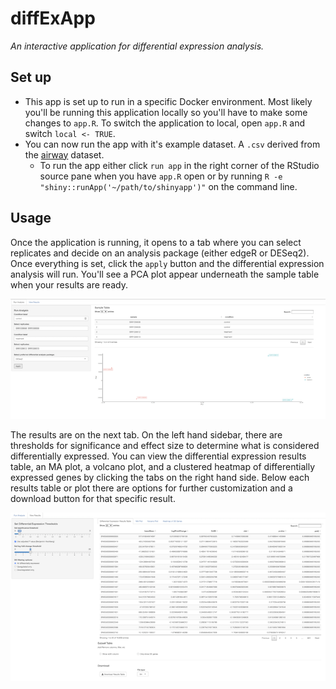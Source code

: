 # diffExApp

_An interactive application for differential expression analysis._

## Set up

- This app is set up to run in a specific Docker environment. Most likely you'll be running this application locally so you'll have to make some changes to `app.R`. To switch the application to local, open `app.R` and switch `local <- TRUE`.
- You can now run the app with it's example dataset. A `.csv` derived from the [airway](https://bioconductor.org/packages/release/data/experiment/html/airway.html) dataset.
    - To run the app either click `run app` in the right corner of the RStudio source pane when you have `app.R` open or by running `R -e "shiny::runApp('~/path/to/shinyapp')"` on the command line.

## Usage

Once the application is running, it opens to a tab where you can select replicates and decide on an analysis package (either edgeR or DESeq2). Once everything is set, click the `apply` button and the differential expression analysis will run. You'll see a PCA plot appear underneath the sample table when your results are ready.

![screenshot of run analysis tab](assets/diffex_screenshot_1.png)

The results are on the next tab. On the left hand sidebar, there are thresholds for significance and effect size to determine what is considered differentially expressed. You can view the differential expression results table, an MA plot, a volcano plot, and a clustered heatmap of differentially expressed genes by clicking the tabs on the right hand side. Below each results table or plot there are options for further customization and a download button for that specific result.

![screenshot of results tab](assets/diffex_screenshot_2.png)
